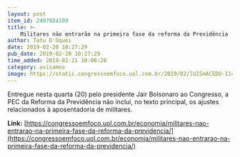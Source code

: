```yaml
---
layout: post
item_id: 2497924109
title: >-
    Militares não entrarão na primeira fase da reforma da Previdência
author: Tatu D'Oquei
date: 2019-02-20 10:27:29
pub_date: 2019-02-20 10:27:29
time_added: 2019-02-21 10:06:28
category: avisamos
image: https://static.congressoemfoco.uol.com.br/2019/02/lUISmACEDO-1140x630.jpg
---
```


Entregue nesta quarta (20) pelo presidente Jair Bolsonaro ao Congresso, a PEC da Reforma da Previdência não inclui, no texto principal, os ajustes relacionados à aposentadoria de militares.

**Link:** [https://congressoemfoco.uol.com.br/economia/militares-nao-entrarao-na-primeira-fase-da-reforma-da-previdencia/](https://congressoemfoco.uol.com.br/economia/militares-nao-entrarao-na-primeira-fase-da-reforma-da-previdencia/)

